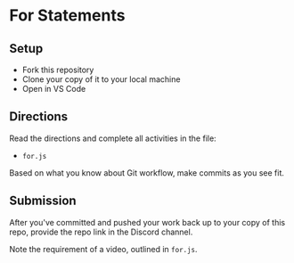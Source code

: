 # For Statements

## Setup

- Fork this repository
- Clone your copy of it to your local machine
- Open in VS Code

## Directions

Read the directions and complete all activities in the file:
- `for.js`

Based on what you know about Git workflow, make commits as you see fit.

## Submission

After you've committed and pushed your work back up to your copy of this repo, provide the repo link in the Discord channel.

Note the requirement of a video, outlined in `for.js`.
